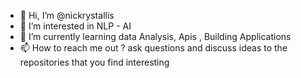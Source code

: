 - 👋 Hi, I’m @nickrystallis
- 👀 I’m interested in NLP - AI
- 🌱 I’m currently learning data Analysis, Apis , Building Applications
- 📫 How to reach me out ? ask questions and discuss ideas to the repositories that you find interesting

<!---
NKryst/NKryst is a ✨ special ✨ repository because its `README.md` (this file) appears on your GitHub profile.
You can click the Preview link to take a look at your changes.
--->
